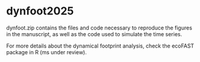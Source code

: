 # dynfoot2025

dynfoot.zip contains the files and code necessary to reproduce the figures in the manuscript, as well as the code used to simulate the time series.

For more details about the dynamical footprint analysis, check the ecoFAST package in R (ms under review).
